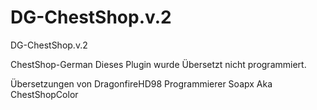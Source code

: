 # DG-ChestShop.v.2
DG-ChestShop.v.2


ChestShop-German
Dieses Plugin wurde 
Übersetzt nicht programmiert.

Übersetzungen von 
DragonfireHD98
Programmierer Soapx
Aka ChestShopColor

